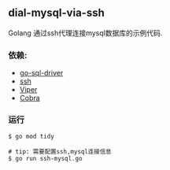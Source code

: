 ##  dial-mysql-via-ssh
Golang 通过ssh代理连接mysql数据库的示例代码.

### 依赖:
- [go-sql-driver](https://github.com/go-sql-driver/mysql) 
- [ssh](https://pkg.go.dev/golang.org/x/crypto/ssh) 
- [Viper](https://github.com/spf13/viper)
- [Cobra](https://github.com/spf13/cobra)

### 运行
```shell
$ go mod tidy

# tip: 需要配置ssh,mysql连接信息
$ go run ssh-mysql.go
```





